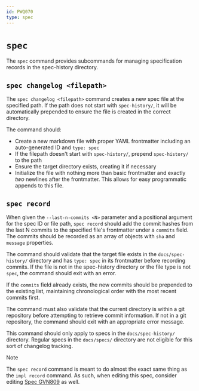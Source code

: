 ```yaml
---
id: PWQ070
type: spec
---
```


# `spec`

The `spec` command provides subcommands for managing specification records in the spec-history directory.

## `spec changelog <filepath>`

The `spec changelog <filepath>` command creates a new spec file at the specified path. If the path does not start with `spec-history/`, it will be automatically prepended to ensure the file is created in the correct directory.

The command should:

- Create a new markdown file with proper YAML frontmatter including an auto-generated ID and `type: spec`
- If the filepath doesn't start with `spec-history/`, prepend `spec-history/` to the path
- Ensure the target directory exists, creating it if necessary
- Initialize the file with nothing more than basic frontmatter and exactly _two_ newlines after the frontmatter. This allows for easy programmatic appends to this file.

## `spec record`

When given the `--last-n-commits <N>` parameter and a positional argument for the spec ID or file path, `spec record` should add the commit hashes from the last N commits to the specified file's frontmatter under a `commits` field. The commits should be recorded as an array of objects with `sha` and `message` properties.

The command should validate that the target file exists in the `docs/spec-history/` directory and has `type: spec` in its frontmatter before recording commits. If the file is not in the spec-history directory or the file type is not `spec`, the command should exit with an error.

If the `commits` field already exists, the new commits should be prepended to the existing list, maintaining chronological order with the most recent commits first.

The command must also validate that the current directory is within a git repository before attempting to retrieve commit information. If not in a git repository, the command should exit with an appropriate error message.

This command should only apply to specs in the `docs/spec-history/` directory. Regular specs in the `docs/specs/` directory are not eligible for this sort of changelog tracking.

> [!NOTE]
> The `spec record` command is meant to do almost the exact same thing as the `impl record` command. As such, when editing this spec, consider editing [Spec GVN809](/docs/specs/cli/impl/README.md) as well.
